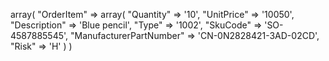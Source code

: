 array(
    "OrderItem" => array(
        "Quantity" => '10',
        "UnitPrice" => '10050',
        "Description" => 'Blue pencil',
        "Type" => '1002',
        "SkuCode" => 'SO-4587885545',
        "ManufacturerPartNumber" => 'CN-0N2828421-3AD-02CD',
        "Risk" => 'H'
    )
)